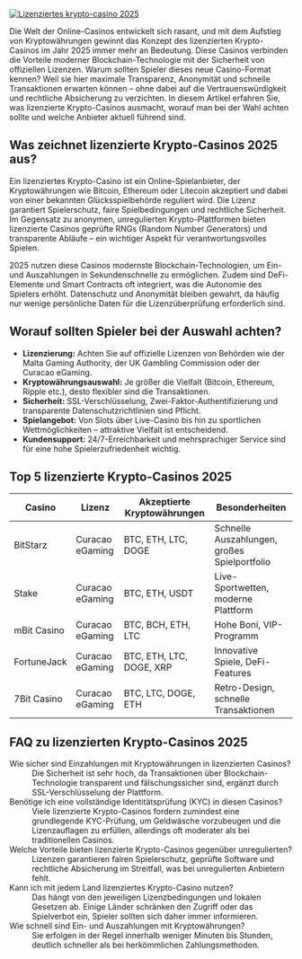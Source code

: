 [![Lizenziertes krypto-casino 2025](https://123-caf.pages.dev/gitsignup.png)](https://vrmoo.ru/Bt82HjjY)

<p>Die Welt der Online-Casinos entwickelt sich rasant, und mit dem Aufstieg von Kryptowährungen gewinnt das Konzept des lizenzierten Krypto-Casinos im Jahr 2025 immer mehr an Bedeutung. Diese Casinos verbinden die Vorteile moderner Blockchain-Technologie mit der Sicherheit von offiziellen Lizenzen. Warum sollten Spieler dieses neue Casino-Format kennen? Weil sie hier maximale Transparenz, Anonymität und schnelle Transaktionen erwarten können – ohne dabei auf die Vertrauenswürdigkeit und rechtliche Absicherung zu verzichten. In diesem Artikel erfahren Sie, was lizenzierte Krypto-Casinos ausmacht, worauf man bei der Wahl achten sollte und welche Anbieter aktuell führend sind.</p>  <h2>Was zeichnet lizenzierte Krypto-Casinos 2025 aus?</h2> <p>Ein lizenziertes Krypto-Casino ist ein Online-Spielanbieter, der Kryptowährungen wie Bitcoin, Ethereum oder Litecoin akzeptiert und dabei von einer bekannten Glücksspielbehörde reguliert wird. Die Lizenz garantiert Spielerschutz, faire Spielbedingungen und rechtliche Sicherheit. Im Gegensatz zu anonymen, unregulierten Krypto-Plattformen bieten lizenzierte Casinos geprüfte RNGs (Random Number Generators) und transparente Abläufe – ein wichtiger Aspekt für verantwortungsvolles Spielen.</p> <p>2025 nutzen diese Casinos modernste Blockchain-Technologien, um Ein- und Auszahlungen in Sekundenschnelle zu ermöglichen. Zudem sind DeFi-Elemente und Smart Contracts oft integriert, was die Autonomie des Spielers erhöht. Datenschutz und Anonymität bleiben gewahrt, da häufig nur wenige persönliche Daten für die Lizenzüberprüfung erforderlich sind.</p>  <h2>Worauf sollten Spieler bei der Auswahl achten?</h2> <ul>   <li><strong>Lizenzierung:</strong> Achten Sie auf offizielle Lizenzen von Behörden wie der Malta Gaming Authority, der UK Gambling Commission oder der Curacao eGaming.</li>   <li><strong>Kryptowährungsauswahl:</strong> Je größer die Vielfalt (Bitcoin, Ethereum, Ripple etc.), desto flexibler sind die Transaktionen.</li>   <li><strong>Sicherheit:</strong> SSL-Verschlüsselung, Zwei-Faktor-Authentifizierung und transparente Datenschutzrichtlinien sind Pflicht.</li>   <li><strong>Spielangebot:</strong> Von Slots über Live-Casino bis hin zu sportlichen Wettmöglichkeiten – attraktive Vielfalt ist entscheidend.</li>   <li><strong>Kundensupport:</strong> 24/7-Erreichbarkeit und mehrsprachiger Service sind für eine hohe Spielerzufriedenheit wichtig.</li> </ul>  <h2>Top 5 lizenzierte Krypto-Casinos 2025</h2> <table>   <thead>     <tr>       <th>Casino</th>       <th>Lizenz</th>       <th>Akzeptierte Kryptowährungen</th>       <th>Besonderheiten</th>     </tr>   </thead>   <tbody>     <tr>       <td>BitStarz</td>       <td>Curacao eGaming</td>       <td>BTC, ETH, LTC, DOGE</td>       <td>Schnelle Auszahlungen, großes Spielportfolio</td>     </tr>     <tr>       <td>Stake</td>       <td>Curacao eGaming</td>       <td>BTC, ETH, USDT</td>       <td>Live-Sportwetten, moderne Plattform</td>     </tr>     <tr>       <td>mBit Casino</td>       <td>Curacao eGaming</td>       <td>BTC, BCH, ETH, LTC</td>       <td>Hohe Boni, VIP-Programm</td>     </tr>     <tr>       <td>FortuneJack</td>       <td>Curacao eGaming</td>       <td>BTC, ETH, LTC, DOGE, XRP</td>       <td>Innovative Spiele, DeFi-Features</td>     </tr>     <tr>       <td>7Bit Casino</td>       <td>Curacao eGaming</td>       <td>BTC, LTC, DOGE, ETH</td>       <td>Retro-Design, schnelle Transaktionen</td>     </tr>   </tbody> </table>  <h2>FAQ zu lizenzierten Krypto-Casinos 2025</h2> <dl>   <dt>Wie sicher sind Einzahlungen mit Kryptowährungen in lizenzierten Casinos?</dt>   <dd>Die Sicherheit ist sehr hoch, da Transaktionen über Blockchain-Technologie transparent und fälschungssicher sind, ergänzt durch SSL-Verschlüsselung der Plattform.</dd>    <dt>Benötige ich eine vollständige Identitätsprüfung (KYC) in diesen Casinos?</dt>   <dd>Viele lizenzierte Krypto-Casinos fordern zumindest eine grundlegende KYC-Prüfung, um Geldwäsche vorzubeugen und die Lizenzauflagen zu erfüllen, allerdings oft moderater als bei traditionellen Casinos.</dd>    <dt>Welche Vorteile bieten lizenzierte Krypto-Casinos gegenüber unregulierten?</dt>   <dd>Lizenzen garantieren fairen Spielerschutz, geprüfte Software und rechtliche Absicherung im Streitfall, was bei unregulierten Anbietern fehlt.</dd>    <dt>Kann ich mit jedem Land lizenziertes Krypto-Casino nutzen?</dt>   <dd>Das hängt von den jeweiligen Lizenzbedingungen und lokalen Gesetzen ab. Einige Länder schränken den Zugriff oder das Spielverbot ein, Spieler sollten sich daher immer informieren.</dd>    <dt>Wie schnell sind Ein- und Auszahlungen mit Kryptowährungen?</dt>   <dd>Sie erfolgen in der Regel innerhalb weniger Minuten bis Stunden, deutlich schneller als bei herkömmlichen Zahlungsmethoden.</dd> </dl>
